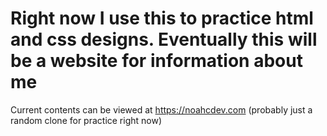 
# Right now I use this to practice html and css designs. Eventually this will be a website for information about me
Current contents can be viewed at https://noahcdev.com
(probably just a random clone for practice right now)
